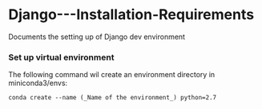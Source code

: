 # Django---Installation-Requirements
Documents the setting up of Django dev environment


### Set up virtual environment

The following command wil create an environment directory in miniconda3/envs:

`conda create --name (_Name of the environment_) python=2.7`


 
